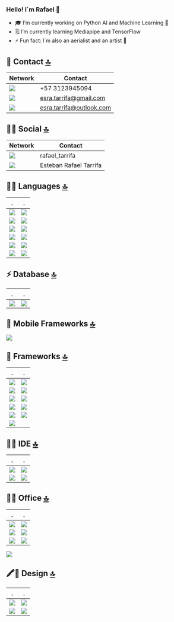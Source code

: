 ### Hello! I´m Rafael 👋

- 🎓 I’m currently working on Python AI and Machine Learning 🤖
- 🗒️ I’m currently learning Mediapipe and TensorFlow 
- ⚡ Fun fact: I´m also an aerialist and an artist 🎨


## 📱 Contact [🔝](#welcome-badges-4-readmemd-profile)

Network | Contact
------------ | -------------
<img src="https://img.shields.io/badge/WhatsApp-25D366?style=for-the-badge&logo=whatsapp&logoColor=white" /> | +57 3123945094
<img src="https://img.shields.io/badge/Gmail-D14836?style=for-the-badge&logo=gmail&logoColor=white" /> | esra.tarrifa@gmail.com
<img src="https://img.shields.io/badge/Microsoft_Outlook-0078D4?style=for-the-badge&logo=microsoft-outlook&logoColor=white" /> | esra.tarrifa@outlook.com


## 👨👩 Social [🔝](#welcome-badges-4-readmemd-profile)

Network | Contact
------------ | -------------
<img src="https://img.shields.io/badge/Instagram-E4405F?style=for-the-badge&logo=instagram&logoColor=white" /> | rafael_tarrifa
<img src="https://img.shields.io/badge/LinkedIn-0077B5?style=for-the-badge&logo=linkedin&logoColor=white" /> | Esteban Rafael Tarrifa

## 👩‍💻 Languages [🔝](#welcome-badges-4-readmemd-profile)
.|.
------------ | -------------
<img src="https://img.shields.io/badge/Python-FFD43B?style=for-the-badge&logo=python&logoColor=darkgreen" /> | <img src="https://img.shields.io/badge/PyTorch-EE4C2C?style=for-the-badge&logo=PyTorch&logoColor=white" /> 
<img src="https://img.shields.io/badge/HTML-239120?style=for-the-badge&logo=html5&logoColor=white" /> | <img src="https://img.shields.io/badge/HTML5-E34F26?style=for-the-badge&logo=html5&logoColor=white" /> 
<img src="https://img.shields.io/badge/CSS-239120?style=for-the-badge&logo=css3&logoColor=white" /> | <img src="https://img.shields.io/badge/CSS3-1572B6?style=for-the-badge&logo=css3&logoColor=white" /> 
<img src="https://img.shields.io/badge/JavaScript-F7DF1E?style=for-the-badge&logo=javascript&logoColor=black" /> | <img src="https://img.shields.io/badge/JavaScript-323330?style=for-the-badge&logo=javascript&logoColor=F7DF1E" /> 
<img src="https://img.shields.io/badge/TensorFlow-FF6F00?style=for-the-badge&logo=TensorFlow&logoColor=white" />| <img src="https://img.shields.io/badge/Numpy-777BB4?style=for-the-badge&logo=numpy&logoColor=white" /> 
<img src="https://img.shields.io/badge/Pandas-2C2D72?style=for-the-badge&logo=pandas&logoColor=white" /> | <img src="https://img.shields.io/badge/LaTeX-47A141?style=for-the-badge&logo=LaTeX&logoColor=white" /> 

## ⚡ Database [🔝](#welcome-badges-4-readmemd-profile)

. | .
------------ | -------------
<img src="https://img.shields.io/badge/MySQL-00000F?style=for-the-badge&logo=mysql&logoColor=white" /> | <img src="https://img.shields.io/badge/MongoDB-4EA94B?style=for-the-badge&logo=mongodb&logoColor=white" /> 


## 📱 Mobile Frameworks [🔝](#welcome-badges-4-readmemd-profile)


<img src="https://img.shields.io/badge/React_Native-20232A?style=for-the-badge&logo=react&logoColor=61DAFB" /> 


## 🚀 Frameworks [🔝](#welcome-badges-4-readmemd-profile)

. | .
------------ | -------------
<img src="https://img.shields.io/badge/Node.js-339933?style=for-the-badge&logo=nodedotjs&logoColor=white" /> | <img src="https://img.shields.io/badge/npm-CB3837?style=for-the-badge&logo=npm&logoColor=white"/> 
<img src="https://img.shields.io/badge/Yarn-2C8EBB?style=for-the-badge&logo=yarn&logoColor=white"/> | <img src="https://img.shields.io/badge/Express.js-000000?style=for-the-badge&logo=express&logoColor=white"/> 
<img src="https://img.shields.io/badge/R-276DC3?style=for-the-badge&logo=r&logoColor=white" /> | <img src="https://img.shields.io/badge/Jupyter-F37626.svg?&style=for-the-badge&logo=Jupyter&logoColor=white" /> 
<img src="https://img.shields.io/badge/React-20232A?style=for-the-badge&logo=react&logoColor=61DAFB" /> | <img src="https://img.shields.io/badge/Bootstrap-563D7C?style=for-the-badge&logo=bootstrap&logoColor=white" /> 
<img src="https://img.shields.io/badge/React_Router-CA4245?style=for-the-badge&logo=react-router&logoColor=white" /> | <img src="https://img.shields.io/badge/Flask-000000?style=for-the-badge&logo=flask&logoColor=white" /> 
<img src="https://img.shields.io/badge/Docker-2CA5E0?style=for-the-badge&logo=docker&logoColor=white"/> | 

## 👩‍💻 IDE [🔝](#welcome-badges-4-readmemd-profile)
. | .
------------ | -------------
<img src="https://img.shields.io/badge/Visual_Studio_Code-0078D4?style=for-the-badge&logo=visual%20studio%20code&logoColor=white" /> | <img src="https://img.shields.io/badge/Visual_Studio-5C2D91?style=for-the-badge&logo=visual%20studio&logoColor=white" /> 
<img src="https://img.shields.io/badge/Atom-66595C?style=for-the-badge&logo=Atom&logoColor=white" /> | <img src="https://img.shields.io/badge/Eclipse-2C2255?style=for-the-badge&logo=eclipse&logoColor=white" /> 



## 👨‍💻 Office [🔝](#welcome-badges-4-readmemd-profile)
. | .
------------ | -------------
<img src="https://img.shields.io/badge/Microsoft_Office-D83B01?style=for-the-badge&logo=microsoft-office&logoColor=white" /> | <img src="https://img.shields.io/badge/Microsoft_SharePoint-0078D4?style=for-the-badge&logo=microsoft-sharepoint&logoColor=white" />
<img src="https://img.shields.io/badge/Microsoft_Word-2B579A?style=for-the-badge&logo=microsoft-word&logoColor=white" /> | <img src="https://img.shields.io/badge/Google%20Sheets-34A853?style=for-the-badge&logo=google-sheets&logoColor=white" /> 
<img src="https://img.shields.io/badge/Microsoft_Excel-217346?style=for-the-badge&logo=microsoft-excel&logoColor=white" /> | <img src="https://img.shields.io/badge/Microsoft_PowerPoint-B7472A?style=for-the-badge&logo=microsoft-powerpoint&logoColor=white" /> 
<img src="https://img.shields.io/badge/Notion-000000?style=for-the-badge&logo=notion&logoColor=white" /> 


## 🖍📐 Design [🔝](#welcome-badges-4-readmemd-profile)
. | .
------------ | -------------
<img src="https://img.shields.io/badge/Figma-F24E1E?style=for-the-badge&logo=figma&logoColor=white" /> | <img src="https://img.shields.io/badge/Adobe%20Illustrator-FF9A00?style=for-the-badge&logo=adobe%20illustrator&logoColor=white" /> 
<img src="https://img.shields.io/badge/Adobe%20Photoshop-31A8FF?style=for-the-badge&logo=Adobe%20Photoshop&logoColor=black"/> | <img src="https://img.shields.io/badge/Canva-%2300C4CC.svg?&style=for-the-badge&logo=Canva&logoColor=white" />|

